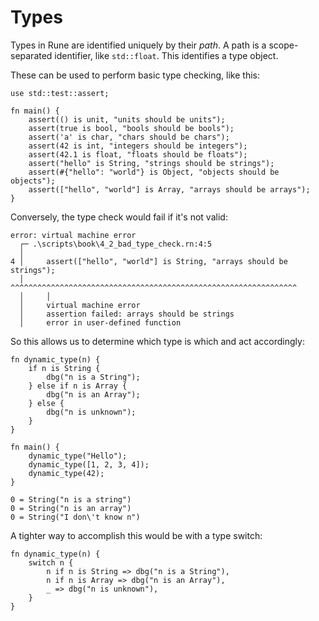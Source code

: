 # Types

Types in Rune are identified uniquely by their *path*.
A path is a scope-separated identifier, like `std::float`.
This identifies a type object.

These can be used to perform basic type checking, like this:

```rune
use std::test::assert;

fn main() {
    assert(() is unit, "units should be units");
    assert(true is bool, "bools should be bools");
    assert('a' is char, "chars should be chars");
    assert(42 is int, "integers should be integers");
    assert(42.1 is float, "floats should be floats");
    assert("hello" is String, "strings should be strings");
    assert(#{"hello": "world"} is Object, "objects should be objects");
    assert(["hello", "world"] is Array, "arrays should be arrays");
}
```

Conversely, the type check would fail if it's not valid:

```text
error: virtual machine error
  ┌─ .\scripts\book\4_2_bad_type_check.rn:4:5
  │
4 │     assert(["hello", "world"] is String, "arrays should be strings");
  │     ^^^^^^^^^^^^^^^^^^^^^^^^^^^^^^^^^^^^^^^^^^^^^^^^^^^^^^^^^^^^^^^^
  │     │
  │     virtual machine error
  │     assertion failed: arrays should be strings
  │     error in user-defined function
```

So this allows us to determine which type is which and act accordingly:

```rune
fn dynamic_type(n) {
    if n is String {
        dbg("n is a String");
    } else if n is Array {
        dbg("n is an Array");
    } else {
        dbg("n is unknown");
    }
}

fn main() {
    dynamic_type("Hello");
    dynamic_type([1, 2, 3, 4]);
    dynamic_type(42);
}
```

```text
0 = String("n is a string")
0 = String("n is an array")
0 = String("I don\'t know n")
```

A tighter way to accomplish this would be with a type switch:

```rune
fn dynamic_type(n) {
    switch n {
        n if n is String => dbg("n is a String"),
        n if n is Array => dbg("n is an Array"),
        _ => dbg("n is unknown"),
    }
}
```